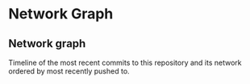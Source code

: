 # Network Graph

## Network graph

Timeline of the most recent commits to this repository and its network ordered by most recently pushed to.


